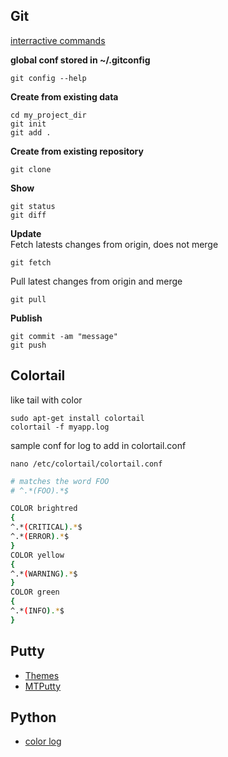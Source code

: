 ## Git

[interractive commands](https://ndpsoftware.com/git-cheatsheet.html#loc=index;)

**global conf stored in ~/.gitconfig**  

    git config --help

**Create from existing data**  

    cd my_project_dir
    git init
    git add .
    
**Create from existing repository**  
    
    git clone

**Show**  
    
    git status
    git diff
    
**Update**  
Fetch latests changes from origin, does not merge
    
    git fetch
    
Pull latest changes from origin and merge
    
    git pull

**Publish**

    git commit -am "message"
    git push
	
## Colortail

like tail with color

	sudo apt-get install colortail
	colortail -f myapp.log
	
sample conf for log to add in colortail.conf

	nano /etc/colortail/colortail.conf


``` sh
# matches the word FOO
# ^.*(FOO).*$

COLOR brightred
{
^.*(CRITICAL).*$
^.*(ERROR).*$
}
COLOR yellow
{
^.*(WARNING).*$
}
COLOR green
{
^.*(INFO).*$
}

```

## Putty

* [Themes](https://www.noobunbox.net/themes-pour-putty/theme-glacier-remix)
* [MTPutty](https://ttyplus.com/multi-tabbed-putty/)
 
## Python

* [color log](https://medium.com/@galea/python-logging-example-with-color-formatting-file-handlers-6ee21d363184)
 
 